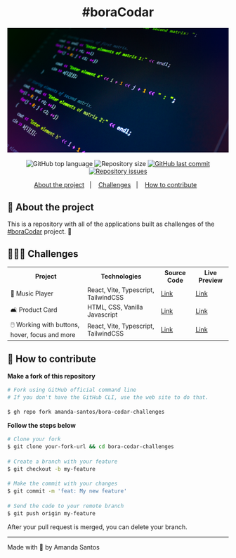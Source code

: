 <h1 align="center">
  #boraCodar
</h1>

<img src="assets/cover.png" alt="" />

<p align="center">
  <img alt="GitHub top language" src="https://img.shields.io/github/languages/top/amanda-santos/bora-codar-challenges">

  <img alt="Repository size" src="https://img.shields.io/github/repo-size/amanda-santos/bora-codar-challenges">

  <a href="https://github.com/amanda-santos/bora-codar-challenges/commits/master">
    <img alt="GitHub last commit" src="https://img.shields.io/github/last-commit/amanda-santos/bora-codar-challenges">
  </a>

  <a href="https://github.com/amanda-santos/bora-codar-challenges/issues">
    <img alt="Repository issues" src="https://img.shields.io/github/issues/amanda-santos/bora-codar-challenges">
  </a>
</p>

<p align="center">
  <a href="#-about-the-project">About the project</a>&nbsp;&nbsp;&nbsp;|&nbsp;&nbsp;&nbsp;
  <a href="#-challenges">Challenges</a>&nbsp;&nbsp;&nbsp;|&nbsp;&nbsp;&nbsp;
  <a href="#-how-to-contribute">How to contribute</a>&nbsp;&nbsp;&nbsp;
</p>

## 📝 About the project

<p>This is a repository with all of the applications built as challenges of the <a href="https://boracodar.dev/">#boraCodar</a> project. 🚀
</p>

## 👩🏻‍💻 Challenges

<table>
  <tr>
    <th>Project</th>
    <th>Technologies</th>
    <th>Source Code</th>
    <th>Live Preview</th>
  </tr>

  <tr>
    <td>🎵 Music Player</td>
    <td>React, Vite, Typescript, TailwindCSS</td>
    <td>
      <a href="./music-player" target="_blank">
        Link
      </a>
    </td>
    <td>
      <a href="https://bora-codar-1-music-player.netlify.app/" target="_blank">
        Link
      </a>
    </td>
  </tr>

  <tr>
    <td>🛋️ Product Card</td>
    <td>HTML, CSS, Vanilla Javascript</td>
    <td>
      <a href="./product-card" target="_blank">
        Link
      </a>
    </td>
    <td>
      <a href="https://bora-codar-2-product-card.netlify.app/" target="_blank">
        Link
      </a>
    </td>
  </tr>

   <tr>
    <td>🖱️ Working with buttons, hover, focus and more</td>
    <td>React, Vite, Typescript, TailwindCSS</td>
    <td>
      <a href="./buttons" target="_blank">
        Link
      </a>
    </td>
    <td>
      <a href="https://bora-codar-3-buttons.netlify.app/" target="_blank">
        Link
      </a>
    </td>
  </tr>
</table>

## 🤔 How to contribute

**Make a fork of this repository**

```bash
# Fork using GitHub official command line
# If you don't have the GitHub CLI, use the web site to do that.

$ gh repo fork amanda-santos/bora-codar-challenges
```

**Follow the steps below**

```bash
# Clone your fork
$ git clone your-fork-url && cd bora-codar-challenges

# Create a branch with your feature
$ git checkout -b my-feature

# Make the commit with your changes
$ git commit -m 'feat: My new feature'

# Send the code to your remote branch
$ git push origin my-feature
```

After your pull request is merged, you can delete your branch.

---

Made with 💜 by Amanda Santos
